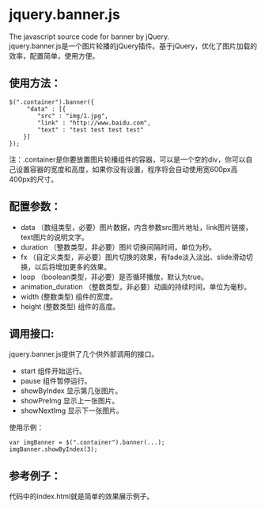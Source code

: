 jquery.banner.js
================

The javascript source code for banner by jQuery.   
jquery.banner.js是一个图片轮播的jQuery插件。基于jQuery，优化了图片加载的效率，配置简单，使用方便。   
## 使用方法：   
    $(".container").banner({
         "data" : [{
    		"src" : "img/1.jpg",
			"link" : "http://www.baidu.com",
			"text" : "test test test test"
		}]
    });
注：.container是你要放置图片轮播组件的容器，可以是一个空的div，你可以自己设置容器的宽度和高度，如果你没有设置，程序将会自动使用宽600px高400px的尺寸。   
   
## 配置参数：   
* data      （数组类型，必要）图片数据，内含参数src图片地址，link图片链接，text图片的说明文字。
* duration  （整数类型，非必要）图片切换间隔时间，单位为秒。
* fx        （自定义类型，非必要）图片切换的效果，有fade淡入淡出、slide滑动切换，以后将增加更多的效果。
* loop      （boolean类型，非必要）是否循环播放，默认为true。
* animation_duration （整数类型，非必要）动画的持续时间，单位为毫秒。
* width		 (整数类型) 组件的宽度。
* height	 (整数类型) 组件的高度。
   
## 调用接口:   
jquery.banner.js提供了几个供外部调用的接口。  

* start 组件开始运行。     
* pause 组件暂停运行。   
* showByIndex 显示第几张图片。   
* showPreImg 显示上一张图片。   
* showNextImg 显示下一张图片。    

使用示例：   

    var imgBanner = $(".container").banner(...);
    imgBanner.showByIndex(3);
    
## 参考例子：
代码中的index.html就是简单的效果展示例子。
